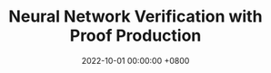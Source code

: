 ---
title:          "Neural Network Verification with Proof Production"
date:           2022-10-01 00:00:00 +0800
selected:       true
pub:            "Proc. 22nd Int. Conf. on Formal Methods in Computer-Aided Design (FMCAD),"
pub_date:       "October 2022"
authors:
- <b>O. Isac</b>
- C. Barrett
- M. Zhang
- G. Katz
links:
  PDF: https://www.katz-lab.com/_files/ugd/e8497d_c875e1f7aff244c69a439a04b01ae771.pdf
---